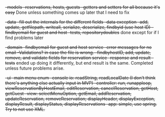 ~~-models
 -reservations, hosts, guests
 -getters and setters for all because it's easy~~
Done unless something comes up later that I need to fix

~~-data
 -fill out the internals for the different fields
 -data exception
 -add, update, getfilepath, writeall, serialize, deserialize, findbyid (use host ID)
 -findbyemail for guest and host
 -tests, repositorydoubles~~
done except for if I find problems later

~~-domain
 -findbyemail for guest and host service
   -error messages for no email
   -Validations? in case the file is wrong.
 -findbyhostID, add, update, remove, and validate fields for reservation service
 -response and result
 -tests~~
ended up doing it differently, but end result is the same. Completed unless future problems arise.

~~-ui
 -main menu enum
 -console io: readString, readLocalDate (I don't think there's anything else actually input in MVP)
 -controller: run, runapploop, viewReservationByHostEmail, editReservation, cancelReservation, getHost, getGuest
 -view: selectMenuOption, getEmail, addReservation, updateReservation, removeReservation;
        displayHeader, displayException, displayResult, displayStatus, displayReservations
 -app: simple, use spring. Try to not use XML.~~
